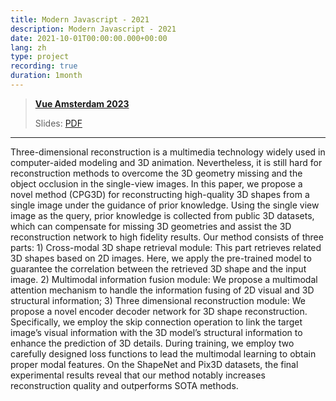 ```yaml
---
title: Modern Javascript - 2021
description: Modern Javascript - 2021
date: 2021-10-01T00:00:00.000+00:00
lang: zh
type: project
recording: true
duration: 1month
---
```


> [**Vue Amsterdam 2023**](https://vuejs.amsterdam/)
> 
> Slides: [PDF](https://antfu.me/talks/2023-02-09)
>

---
Three-dimensional reconstruction is a multimedia technology widely used in computer-aided modeling and 3D
animation. Nevertheless, it is still hard for reconstruction methods to overcome the 3D geometry missing and the object occlusion in
the single-view images. In this paper, we propose a novel method (CPG3D) for reconstructing high-quality 3D shapes from a single
image under the guidance of prior knowledge. Using the single view image as the query, prior knowledge is collected from public
3D datasets, which can compensate for missing 3D geometries and assist the 3D reconstruction network to high fidelity results.
Our method consists of three parts: 1) Cross-modal 3D shape retrieval module: This part retrieves related 3D shapes based on
2D images. Here, we apply the pre-trained model to guarantee the correlation between the retrieved 3D shape and the input
image. 2) Multimodal information fusion module: We propose a multimodal attention mechanism to handle the information fusing of 2D visual and 3D structural information; 3) Three dimensional reconstruction module: We propose a novel encoder decoder network for 3D shape reconstruction. Specifically, we
employ the skip connection operation to link the target image’s visual information with the 3D model’s structural information to
enhance the prediction of 3D details. During training, we employ two carefully designed loss functions to lead the multimodal learning to obtain proper modal features. On the ShapeNet and Pix3D datasets, the final experimental results reveal that our method notably increases reconstruction quality and outperforms SOTA methods.
